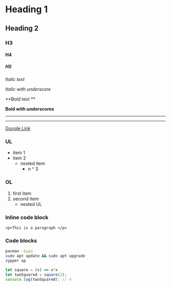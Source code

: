 # Heading 1

## Heading 2

### H3

#### H4

##### H5

*Italic text*

_Italic with underscore_

**Bold text **

__Bold with underscores__

---

___

[Google Link](https://www.google.ca)

### UL

* item 1
* item 2
  * nested item
    * n ^ 3

### OL

1. first item
2. second item
   * nested UL	

### Inline code block

`<p>This is a paragraph </p>`

### Code blocks

```bash
pacman -Syyu
sudo apt update && sudo apt upgrade
zypper up
```

```javascript
let square = (x) => x*x 
let twoSquared = square(2);
console.log(twoSquared); // 4
```

